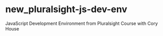 # new_pluralsight-js-dev-env
JavaScript Development Environment from Pluralsight Course with Cory House
